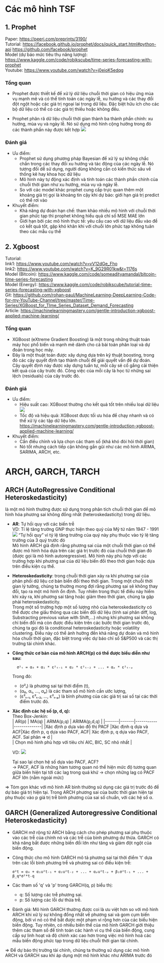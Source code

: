 # Các mô hình TSF
## 1. Prophet
Paper: https://peerj.com/preprints/3190/  
Tutorial: https://facebook.github.io/prophet/docs/quick_start.html#python-api
https://github.com/facebook/prophet  
Model (dự báo mức tiêu thụ năng lượng): https://www.kaggle.com/code/robikscube/time-series-forecasting-with-prophet  
Youtube: https://www.youtube.com/watch?v=j0eioK5edqg

### Tổng quan
* Prophet được thiết kế để xử lý dữ liệu chuỗi thời gian có hiệu ứng mùa vụ mạnh mẽ và có thể tính toán các ngày lễ, xu hướng và các thay đổi đột ngột hoặc các giá trị ngoại lai trong dữ liệu. Đặc biệt hữu ích cho các bộ dữ liệu có thể có các giá trị thiếu hoặc không đều.

* Prophet phân rã dữ liệu chuỗi thời gian thành ba thành phần chính: xu hướng, mùa vụ và ngày lễ. Nó sử dụng mô hình cộng hưởng trong đó các thành phần này được kết hợp
![](prophet.png)

### Đánh giá 
* Ưu điểm:
    * Prophet sử dụng phương pháp Bayesian để xử lý sự không chắc chắn trong các thay đổi xu hướng và tác động của các ngày lễ. Nó tương đối dễ sử dụng, người dùng không cần có kiến thức sâu về thống kê hay khoa học dữ liệu
    * Mô hình này tự động xác định và tính toán các thành phần chính của chuỗi thời gian như xu hướng, mùa vụ và ngày lễ.
    * So với các model khác prophet cung cấp trực quan thêm một khoảng giá trị gọi là khoảng tin cậy khi dự báo: giới hạn giá trị predict có thể rơi vào
* Khuyết điểm: 
    * Khả năng dự đoán hạn chế: tham khảo nhiều mô hình với chuỗi thời gian phức tạp thì prophet không hiểu quả chỉ số MSE MAE lớn 
    * Giới hạn bởi các mô hình thực tế: yêu cầu cao với dữ liệu đầu vào để có kết quả tốt, gặp khó khăn khi với chuỗi lớn phức tạp không tuân theo các mẫu cụ thể

## 2. Xgboost
Tutorial:   
link1: https://www.youtube.com/watch?v=vV12dGe_Fho   
link2: https://www.youtube.com/watch?v=K_9G29R01kw&t=1176s   
Model (Bitcoin): https://www.kaggle.com/code/someadityamandal/bitcoin-time-series-forecasting  
Model (Energy): https://www.kaggle.com/code/robikscube/tutorial-time-series-forecasting-with-xgboost  
Git: https://github.com/rohan-paul/MachineLearning-DeepLearning-Code-for-my-YouTube-Channel/tree/master/Time-Series/XGBoost_for_TIme_Series_Dataset_Demand_Forecasting  
Article: https://machinelearningmastery.com/gentle-introduction-xgboost-applied-machine-learning/

### Tổng quan
* XGBoost (eXtreme Gradient Boosting) là một trong những thuật toán máy học phổ biến và mạnh mẽ dành cho cả bài toán phân loại và dự đoán trong học máy.
* Đây là một thuật toán được xây dựng dựa trên kỹ thuật boosting, trong đó các cây quyết định tạo thành chuỗi để giải quyết vấn đề dự đoán. Cây quyết định này được xây dựng tuần tự, mỗi cây sẽ cố gắng cải thiện kết quả của cây trước đó. Công việc của mỗi cây là học từ những sai lệch (residuals) của cây trước đó.

### Đánh giá
* Ưu điểm:  
    * Hiệu suất cao: XGBoost thường cho kết quả tốt trên nhiều loại dữ liệu
    ![](Xgboost.png)
    * Tốc độ và hiệu quả: XGBoost được tối ưu hóa để chạy nhanh và có thể xử lý các tập dữ liệu lớn.
    https://machinelearningmastery.com/gentle-introduction-xgboost-applied-machine-learning/
* Khuyết điểm:
    * Cần điều chỉnh và lựa chọn các tham số (khá khó đòi hỏi thời gian)
    * Nó tốt nhưng cách tiếp cận không gần gũi như các mô hình ARIMA, SARIMA, ARCH, etc.

# ARCH, GARCH, TARCH

## **ARCH (AutoRegressive Conditional Heteroskedasticity)**  
là một mô hình thường được sử dụng trong phân tích chuỗi thời gian để mô hình hóa phương sai không đồng nhất (heteroskedasticity) trong dữ liệu. 
* **AR**: Tự hồi quy với các biến trễ   
    VD: Tỉ lệ tăng trưởng GNP thực hiện theo quý của Mỹ từ năm 1947 - 1991 
    ![](ar.png) “Tự hồi quy” vì tỷ lệ tăng trưởng của quý này phụ thuộc vào tỷ lệ tăng trưởng của 3 quý trước đó  
    Mô hình ARCH giả định rằng phương sai của một chuỗi thời gian có thể được mô hình hóa dựa trên các giá trị trước đó của chuỗi thời gian đó (được gọi là mô hình autoregressive). Mô hình này phù hợp với các trường hợp khi phương sai của dữ liệu biến đổi theo thời gian hoặc dựa trên điều kiện cụ thể.
* **Heteroskedasticity**:  trong chuỗi thời gian xảy ra khi phương sai của phân phối dữ liệu cơ bản biến đổi theo thời gian. Trong một chuỗi thời gian lý tưởng, chúng ta thường mong đợi rằng phương sai sẽ không thay đổi, tạo ra một mô hình ổn định. Tuy nhiên trong thực tế điều này hiếm khi xảy ra, khi phương sai tăng hoặc giảm theo thời gian, chúng ta gặp phải heteroskedasticity.  
Trong một số trường hợp một số lượng nhỏ của heteroskedasticity có thể được che giấu thông qua các biến đổi dữ liệu (tính sai phân diff, log, Substracting previous value with Shift,...) nhưng khi phương sai không chỉ biến đổi mà còn được điều kiện trên các bước thời gian trước đó, chúng ta gọi đó là conditional heteroskedasticity hoặc volatility clustering. Điều này có thể ảnh hưởng đến khả năng dự đoán và mô hình hóa chuỗi thời gian, đặc biệt trong việc dự báo chỉ số S&P500 và các thị trường tài chính khác.
* **Công thức cơ bản của mô hình ARCH(p) có thể được biểu diễn như sau:**     

        σ²ₜ = α₀ + α₁ * ε²ₜ₋₁ + α₂ * ε²ₜ₋₂ + ... + αₚ * ε²ₜ₋ₚ

    Trong đó:
    - \(σ²ₜ\) là phương sai tại thời điểm \(t\),
    - \(α₀, α₁, ..., αₚ\) là các tham số mô hình cần ước lượng,
    - \(ε²ₜ₋₁, ε²ₜ₋₂, ..., ε²ₜ₋ₚ\) là bình phương của các giá trị sai số tại các thời điểm trước đó.
* **Xác định các hệ số (p, d, q):**  
    Theo Box-Jenkin:  
    | AR(p) | MA(q) | ARMA(p,q) | ARIMA(p,d,q) |
    |-------|-------|-----------|--------------|
    |Xác định p dựa vào đồ thị PACF |Xác định q dựa và ACF|Xác định p, q dựa vào PACF, ACF| Xác định p, q dựa vào PACF, ACF. Sai phân => d |  
    |<td colspan="4"> Chọn mô hình phù hợp với tiêu chí AIC, BIC, SC nhỏ nhất  </td>     |
    
    VD:   ![](AIC.png)
    
    Tại sao lại chọn hệ số dựa vào PACF, ACF?  
    -> PACF, ACF là những hàm tương quan nó thể hiện mức độ tương quan giữa biến hiện tại tới các lag trong quá khứ -> chọn những lag có PACF ACF lớn (nằm ngoài mức)


=> Tóm gọn khác với mô hình AR bình thường sử dụng các giá trị trước đó để dự báo giá trị hiện tại. Trong ARCH  phương sai của bước thời gian hiện tại phụ thuộc vào p giá trị trễ bình phương của sai số chuẩn, với các hệ số α.

## **GARCH (Generalized Autoregressive Conditional Heteroskedasticity)**
* GARCH mở rộng từ ARCH bằng cách cho phép phương sai phụ thuộc vào các trễ của chính nó và các trễ của bình phương dư thừa. GARCH có khả năng bắt được những biến đổi lớn như tăng và giảm đột ngột của biến động.

* Công thức cho mô hình GARCH mô tả phương sai tại thời điểm 't' dựa trên các lỗi bình phương trễ và phương sai có điều kiện trễ:

      σ²t = α₀ + α₁u²t₋₁ + α₂u²t₋₂ + ... + αₚu²t₋ₚ + β₁σ²t₋₁ + ... + β_q*σ²*t₋q


* Các tham số 'q' và 'p' trong GARCH(q, p) biểu thị:

    - q: Số lượng các trễ phương sai.
    - p: Số lượng các lỗi dư thừa trễ.

* Đánh giá: Mô hình GARCH thường được coi là ưu việt hơn so với mô hình ARCH khi xử lý sự không đồng nhất về phương sai và gom cụm biến động, bởi vì nó có thể bắt được một phạm vi rộng hơn của các biểu hiện biến động. Tuy nhiên, có nhiều biến thể của mô hình GARCH giới thiệu thêm các tham số để tính toán các hành vi cụ thể của biến động, cung cấp sự linh hoạt và độ chính xác cao hơn trong việc mô hình hoá các mẫu biến động phức tạp trong dữ liệu chuỗi thời gian tài chính.

=> Để dự báo thị trường tài chính, chúng ta thường sử dụng các mô hình ARCH và GARCH sau khi áp dụng một mô hình khác như ARIMA trước đó


​
  
